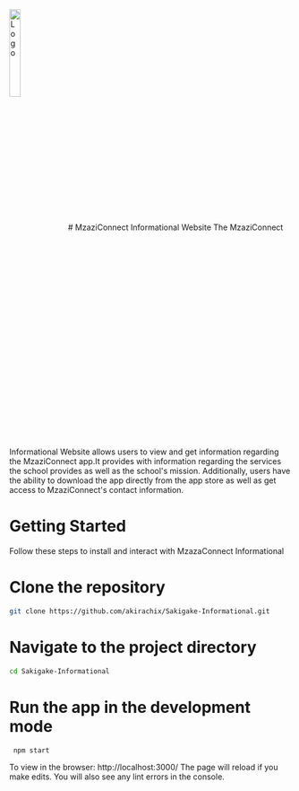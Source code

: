 <img alt="Logo" align="center" src="https://res.cloudinary.com/dtu8pkzkp/image/upload/v1693517211/one_ov7azy.svg" width="20%"/>
# MzaziConnect Informational Website
The MzaziConnect Informational Website allows users to view and get information regarding the MzaziConnect app.It provides with information regarding the services the school provides as well as the school's mission. Additionally, users have the ability to download the app directly from the app store as well as get access to MzaziConnect's contact information. 

# Getting Started
Follow these steps to install and interact with MzazaConnect Informational

# Clone the repository
``` sh
git clone https://github.com/akirachix/Sakigake-Informational.git
```

# Navigate to the project directory
``` sh
cd Sakigake-Informational
```

# Run the app in the development mode
``` sh
 npm start
 ```
To view in the browser: http://localhost:3000/
The page will reload if you make edits.
You will also see any lint errors in the console.

